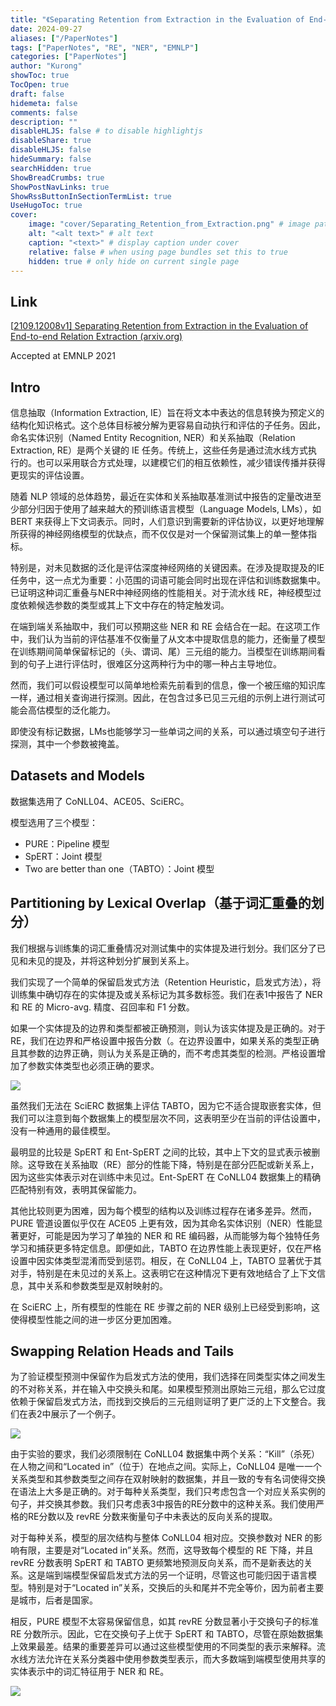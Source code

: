 ```yaml
---
title: "《Separating Retention from Extraction in the Evaluation of End-to-end Relation Extraction》笔记"
date: 2024-09-27
aliases: ["/PaperNotes"]
tags: ["PaperNotes", "RE", "NER", "EMNLP"]
categories: ["PaperNotes"]
author: "Kurong"
showToc: true
TocOpen: true
draft: false
hidemeta: false
comments: false
description: ""
disableHLJS: false # to disable highlightjs
disableShare: true
disableHLJS: false
hideSummary: false
searchHidden: true
ShowBreadCrumbs: true
ShowPostNavLinks: true
ShowRssButtonInSectionTermList: true
UseHugoToc: true
cover:
    image: "cover/Separating_Retention_from_Extraction.png" # image path/url
    alt: "<alt text>" # alt text
    caption: "<text>" # display caption under cover
    relative: false # when using page bundles set this to true
    hidden: true # only hide on current single page
---
```


## Link

[[2109.12008v1\] Separating Retention from Extraction in the Evaluation of End-to-end Relation Extraction (arxiv.org)](https://arxiv.org/abs/2109.12008v1)

Accepted at EMNLP 2021



## Intro

信息抽取（Information Extraction, IE）旨在将文本中表达的信息转换为预定义的结构化知识格式。这个总体目标被分解为更容易自动执行和评估的子任务。因此，命名实体识别（Named Entity Recognition, NER）和关系抽取（Relation Extraction, RE）是两个关键的 IE 任务。传统上，这些任务是通过流水线方式执行的。也可以采用联合方式处理，以建模它们的相互依赖性，减少错误传播并获得更现实的评估设置。

随着 NLP 领域的总体趋势，最近在实体和关系抽取基准测试中报告的定量改进至少部分归因于使用了越来越大的预训练语言模型（Language Models, LMs），如 BERT 来获得上下文词表示。同时，人们意识到需要新的评估协议，以更好地理解所获得的神经网络模型的优缺点，而不仅仅是对一个保留测试集上的单一整体指标。

特别是，对未见数据的泛化是评估深度神经网络的关键因素。在涉及提取提及的IE任务中，这一点尤为重要：小范围的词语可能会同时出现在评估和训练数据集中。已证明这种词汇重叠与NER中神经网络的性能相关。对于流水线 RE，神经模型过度依赖候选参数的类型或其上下文中存在的特定触发词。

在端到端关系抽取中，我们可以预期这些 NER 和 RE 会结合在一起。在这项工作中，我们认为当前的评估基准不仅衡量了从文本中提取信息的能力，还衡量了模型在训练期间简单保留标记的（头、谓词、尾）三元组的能力。当模型在训练期间看到的句子上进行评估时，很难区分这两种行为中的哪一种占主导地位。

然而，我们可以假设模型可以简单地检索先前看到的信息，像一个被压缩的知识库一样，通过相关查询进行探测。因此，在包含过多已见三元组的示例上进行测试可能会高估模型的泛化能力。

即使没有标记数据，LMs也能够学习一些单词之间的关系，可以通过填空句子进行探测，其中一个参数被掩盖。



## Datasets and Models

数据集选用了 CoNLL04、ACE05、SciERC。

模型选用了三个模型：

- PURE：Pipeline 模型
- SpERT：Joint 模型
- Two are better than one（TABTO）：Joint 模型



## Partitioning by Lexical Overlap（基于词汇重叠的划分）

我们根据与训练集的词汇重叠情况对测试集中的实体提及进行划分。我们区分了已见和未见的提及，并将这种划分扩展到关系上。

我们实现了一个简单的保留启发式方法（Retention Heuristic，启发式方法），将训练集中确切存在的实体提及或关系标记为其多数标签。我们在表1中报告了 NER 和 RE 的 Micro-avg. 精度、召回率和 F1 分数。

如果一个实体提及的边界和类型都被正确预测，则认为该实体提及是正确的。对于 RE，我们在边界和严格设置中报告分数（。在边界设置中，如果关系的类型正确且其参数的边界正确，则认为关系是正确的，而不考虑其类型的检测。严格设置增加了参数实体类型也必须正确的要求。

![](/img/PaperNotes/Separating_Retention_from_Extraction/img1.png)

虽然我们无法在 SciERC 数据集上评估 TABTO，因为它不适合提取嵌套实体，但我们可以注意到每个数据集上的模型层次不同，这表明至少在当前的评估设置中，没有一种通用的最佳模型。

最明显的比较是 SpERT 和 Ent-SpERT 之间的比较，其中上下文的显式表示被删除。这导致在关系抽取（RE）部分的性能下降，特别是在部分匹配或新关系上，因为这些实体表示对在训练中未见过。Ent-SpERT 在 CoNLL04 数据集上的精确匹配特别有效，表明其保留能力。

其他比较则更为困难，因为每个模型的结构以及训练过程存在诸多差异。然而，PURE 管道设置似乎仅在 ACE05 上更有效，因为其命名实体识别（NER）性能显著更好，可能是因为学习了单独的 NER 和 RE 编码器，从而能够为每个独特任务学习和捕获更多特定信息。即便如此，TABTO 在边界性能上表现更好，仅在严格设置中因实体类型混淆而受到惩罚。相反，在 CoNLL04 上，TABTO 显著优于其对手，特别是在未见过的关系上。这表明它在这种情况下更有效地结合了上下文信息，其中关系和参数类型是双射映射的。

在 SciERC 上，所有模型的性能在 RE 步骤之前的 NER 级别上已经受到影响，这使得模型性能之间的进一步区分更加困难。



## Swapping Relation Heads and Tails

为了验证模型预测中保留作为启发式方法的使用，我们选择在同类型实体之间发生的不对称关系，并在输入中交换头和尾。如果模型预测出原始三元组，那么它过度依赖于保留启发式方法，而找到交换后的三元组则证明了更广泛的上下文整合。我们在表2中展示了一个例子。

![](/img/PaperNotes/Separating_Retention_from_Extraction/img2.png)

由于实验的要求，我们必须限制在 CoNLL04 数据集中两个关系：“Kill”（杀死）在人物之间和“Located in”（位于）在地点之间。实际上，CoNLL04 是唯一一个关系类型和其参数类型之间存在双射映射的数据集，并且一致的专有名词使得交换在语法上大多是正确的。对于每种关系类型，我们只考虑包含一个对应关系实例的句子，并交换其参数。我们只考虑表3中报告的RE分数中的这种关系。我们使用严格的RE分数以及 revRE 分数来衡量句子中未表达的反向关系的提取。

对于每种关系，模型的层次结构与整体 CoNLL04 相对应。交换参数对 NER 的影响有限，主要是对“Located in”关系。然而，这导致每个模型的 RE 下降，并且 revRE 分数表明 SpERT 和 TABTO 更频繁地预测反向关系，而不是新表达的关系。这是端到端模型保留启发式方法的另一个证明，尽管这也可能归因于语言模型。特别是对于“Located in”关系，交换后的头和尾并不完全等价，因为前者主要是城市，后者是国家。

相反，PURE 模型不太容易保留信息，如其 revRE 分数显著小于交换句子的标准 RE 分数所示。因此，它在交换句子上优于 SpERT 和 TABTO，尽管在原始数据集上效果最差。结果的重要差异可以通过这些模型使用的不同类型的表示来解释。流水线方法允许在关系分类器中使用参数类型表示，而大多数端到端模型使用共享的实体表示中的词汇特征用于 NER 和 RE。

![](/img/PaperNotes/Separating_Retention_from_Extraction/img3.png)

